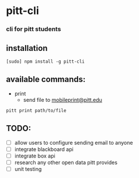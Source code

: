 # pitt-cli

### cli for pitt students

## installation

```[sudo] npm install -g pitt-cli``` 

## available commands:
* print
  * send file to mobileprint@pitt.edu

```pitt print path/to/file```

## TODO:
- [ ] allow users to configure sending email to anyone
- [ ] integrate blackboard api
- [ ] integrate box api
- [ ] research any other open data pitt provides
- [ ] unit testing
